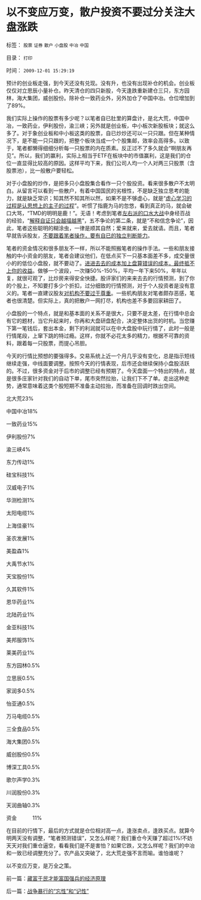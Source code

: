 # 以不变应万变，散户投资不要过分关注大盘涨跌

标签： `股票` `证券` `散户` `小盘股` `中冶` `中国` 

目录： `打印`

时间： `2009-12-01 15:29:19`

预计的创业板走强，到今天还没有兑现。没有升，也没有出现补仓的机会。创业板仅仅对立思辰小量补仓。昨天清仓的四只新股，今天逢跌重新建仓三只，东方园林，海大集团，威创股份。除补仓一致药业外，另外加仓了中国中冶。仓位增加到了89%。

我们实际上操作的股票有多少呢？以笔者自已肚里的算盘计，是北大荒，中国中冶，一致药业，伊利股份，渝三峡；另外就是创业板，中小板次新股板块；就这么多了。对于象创业板和中小板这类的股票，自已炒炒还可以一只只跟。但在某种情况下，是不能一只只跟的，把整个板块当成一个个股集邮，效率会高得多。以致于，笔者都懒得细细分析每一只股票的内在质素。反正过不了多久就会“啊朋友再见”。所以，我们的赢利，实际上相当于ETF在板块中的市值赢利，这是我们的仓位一直显得比较高的原因。这样平均下来，我们公司人均一个人对两三只股票（含股票池），比一般散户要轻松。

对于小盘股的炒作，是把多只小盘股集合看作一只个股投资。看来很多散户不太明白。从留言可以看到一些散户，有着中国国民的劣根性，不是缺乏独立思考的能力，就是缺乏常识；知其然不知其所以然，如果不是不够虚心，就是“[虚心学习的过程是认思想上的主子的过程](../../../2009/7/29/过分崇拜理论和哲学的社会文化必定崇拜权威.md)”。听惯了指鹿为马的忽悠，看到真正的马，就会破口大骂，“TMD的明明是鹿！”。无语！考虑到笔者[左右派的口水大战](../../../2009/1/28/笑谈中国道德口水仗之左中右派.md)中身经百战的经验，“[解释自证只会越描越黑](../../../2009/7/27/可爱右派越辩越黑.md)”，五不争论的第二条，就是“不和信念争论”，因此，笔者这些聪明的糊涂虫，一律是顺其自然；爱来就来，爱去就请。而且，笔者早就告诉股友，[不要跟着笔者操作，要有自已的独立判断能力](../../../2007/9/6/散户朋友可以参考别人的操作，但应该自已做决定.md)。

笔者的资金情况和很多朋友不一样，所以不能照搬笔者的操作手法。一些和朋友接触的中小资金的朋友，笔者会建议他们，在低点买下一只基本面差不多，成交量很小的的低位小盘股，就不要动了。[进进去去的成本加上盘算错误的成本，最终抵不上你的收益](../../../2009/5/20/庄家机构如何猎杀机敏的散户.md)。做够一个波段，一次赚50%-150%，平均一年下来50%，年年以复，就很可观了，比炒房来得安全快捷。股评家们的来来去去的行情预测，到了你的个股上，不知要打多少个折扣，过分细致的行情预测，对于个人投资者是没有意义的。笔者一直建议股友[对机构不要过于尊重](../../../2007/12/11/相信自已！散户不必对“机构”过分尊重.md)。一些机构朋友对笔者颇存恶感，笔者也很清楚。但实际上，真的把散户一网打尽，机构也差不多要回家耕田了。

小盘股的一个特点，就是和基本面的关系不是很大，只要不是太差，在行情中总会有它的题材，当它升起来时，你再和大盘研盘配合，决定整体出货的时机。当您赚下第一笔钱后，套出本金，剩下的利润就可以在中大盘股中玩行情了，此时一般是行情尾段，上窜下跳的特过瘾。这样，你就不必花太多的精力，根据不可靠的资料，跟着每一只股票，而提心吊胆。

今天的行情比预想的要强得多。交易系统上近一个月几乎没有变化，总是指示短线继续走强，中线面要调整。按照今天的行情表现，后市还会继续保持小盘股活跃的。不过，很多资金对于后市的调整已经有预期了。今天盘面一个特出的特点，就是很多庄家针对我们的自动下单，尾市突然拉抬，让我们下不了单。走出这种走势，通常意味着这类个股短期不准备主动拉抬，而准备在回调时跌出空间。

北大荒23%

中国中冶18%

一致药业15%

伊利股份7%

渝三峡4%

东力传动1%

硅宝科技1%

汉威电子1%

华测检测1%

太阳电缆1%

上海佳豪1%

圣农发展1%

美盈森1%

大禹节水1%

天宝股份1%

久其软件1%

恩华药业1%

北陆药业1%

金亚科技1%

美邦服饰1%

莱美药业1%

东方园林0.5%

立思辰0.5%

家润多0.5%

怡亚通0.5%

万马电缆0.5%

三全食品0.5%

海大集团0.5%

威创股份0.5%

博深工具0.5%

歌尔声学0.3%

川润股份0.3%

天润曲轴0.3%

资金　　　11%

在目前的行情下，最后的方式就是仓位相对高一点，逢涨卖点，逢跌买点。就算今明两天没有调整，“笔者预测错误”，又怎么样呢？我们重仓今天赚了超过1%!不妨天天对我们重仓逼空，看看我们是不是害怕？如果它跌，又怎么样呢？我们的中冶和一致已经调整充分了。农产品又突破了，北大荒走强不言而喻。谁怕谁呢？

以不变应万变，是万全之策。



前一篇：[藏富于民才能富国强兵的经济原理](../../../2009/12/1/藏富于民才能富国强兵的经济原理.md)

后一篇：[战争暴行的“忘性”和“记性”](../../../2009/12/1/战争暴行的“忘性”和“记性”.md)
